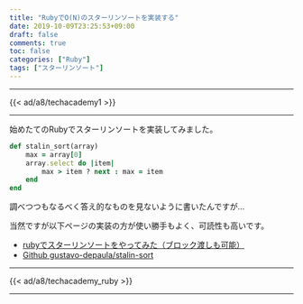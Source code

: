 ```yaml
---
title: "RubyでO(N)のスターリンソートを実装する"
date: 2019-10-09T23:25:53+09:00
draft: false
comments: true
toc: false
categories: ["Ruby"]
tags: ["スターリンソート"]
---
```


<!--more-->

---

{{< ad/a8/techacademy1 >}}

---

始めたてのRubyでスターリンソートを実装してみました。

```rb
def stalin_sort(array)
    max = array[0]
    array.select do |item|
        max > item ? next : max = item
    end
end
```

調べつつもなるべく答え的なものを見ないように書いたんですが…

当然ですが以下ページの実装の方が使い勝手もよく、可読性も高いです。

- [rubyでスターリンソートをやってみた（ブロック渡しも可能）](https://qiita.com/haru_pad/items/1598690e1105f3e33389)
- [Github gustavo-depaula/stalin-sort](https://github.com/gustavo-depaula/stalin-sort/blob/master/ruby/stalin_sort.rb)

---

{{< ad/a8/techacademy_ruby >}}

---

